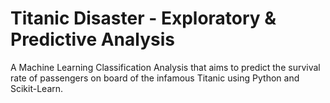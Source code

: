 # Titanic Disaster - Exploratory & Predictive Analysis

A Machine Learning Classification Analysis that aims to predict the survival rate of passengers on board of the infamous Titanic using Python and Scikit-Learn.
